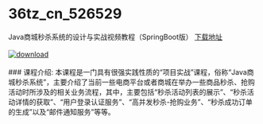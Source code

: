 # 36tz_cn_526529
Java商城秒杀系统的设计与实战视频教程（SpringBoot版）
[下载地址](http://www.36tz.cn/article/526529 "下载地址")
<br/></br>[![download](http://36tz.cn/muke_img/2019_08_356-20-300x146.jpg "下载地址")](http://www.36tz.cn/article/526529 "下载地址")
<br/></br>### 课程介绍:
本课程是一门具有很强实践性质的“项目实战”课程，俗称“Java商城秒杀系统”，主要介绍了当前一些电商平台或者商城在举办一些商品秒杀、抢购活动时所涉及的相关业务流程，其中，主要包括“秒杀活动列表的展示”、“秒杀活动详情的获取”、“用户登录认证服务”、“高并发秒杀-抢购业务”、“秒杀成功订单的生成”以及“邮件通知服务”等等。



